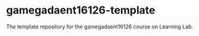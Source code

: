 # gamegadaent16126-template
The template repository for the gamegadaent16126 course on Learning Lab.
